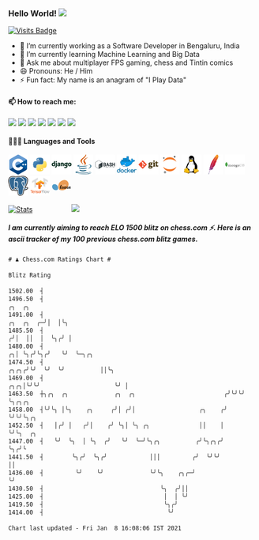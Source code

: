   ### Hello World!  <img src="https://github.com/sciencepal/sciencepal/blob/master/assets/Hi.gif" width="29px">
  [![Visits Badge](https://badges.pufler.dev/visits/sciencepal/sciencepal)](https://badges.pufler.dev/visits/sciencepal/sciencepal)
  
  - 🔭 I’m currently working as a Software Developer in Bengaluru, India
  - 🌱 I’m currently learning Machine Learning and Big Data
  - 💬 Ask me about multiplayer FPS gaming, chess and Tintin comics
  - 😄 Pronouns: He / Him
  - ⚡ Fun fact: My name is an anagram of "I Play Data"
  
  #### 📫 How to reach me:   
  [<img src="https://upload.wikimedia.org/wikipedia/commons/8/83/Steam_icon_logo.svg" width="3.5%"/>](https://steamcommunity.com/id/mongocds/)
  [<img src="https://github.com/sciencepal/sciencepal/blob/master/assets/discord-round.svg" width="3.5%"/>](https://discord.gg/MnUUbHe)
  [<img src="https://img.icons8.com/color/48/000000/twitter.png" width="3.5%"/>](https://twitter.com/sciencepal)
  [<img src="https://img.icons8.com/color/48/000000/linkedin.png" width="3.5%"/>](https://www.linkedin.com/in/adityapal1/)
  [<img src="https://img.icons8.com/fluent/48/000000/facebook-new.png" width="3.5%"/>](https://www.facebook.com/sciencepal/)
  [<img src="https://img.icons8.com/fluent/48/000000/instagram-new.png" width="3.5%"/>](https://www.instagram.com/aditya_sciencepal/)
  <a href="mailto:aditya.pal.science@gmail.com"> <img src="https://img.icons8.com/fluent/48/000000/gmail.png" width="3.5%"/> </a>
  
  #### 👨🏻‍💻 Languages and Tools <br />
  <code><img height="40" src="https://raw.githubusercontent.com/github/explore/80688e429a7d4ef2fca1e82350fe8e3517d3494d/topics/cpp/cpp.png"></code>
  <code><img height="40" src="https://raw.githubusercontent.com/github/explore/80688e429a7d4ef2fca1e82350fe8e3517d3494d/topics/python/python.png"></code>
  <code><img height="40" src="https://raw.githubusercontent.com/github/explore/80688e429a7d4ef2fca1e82350fe8e3517d3494d/topics/django/django.png"></code>
  <code><img height="40" src="https://raw.githubusercontent.com/github/explore/80688e429a7d4ef2fca1e82350fe8e3517d3494d/topics/java/java.png"></code>
  <code><img height="40" src="https://raw.githubusercontent.com/github/explore/80688e429a7d4ef2fca1e82350fe8e3517d3494d/topics/bash/bash.png"></code>
  <code><img height="40" src="https://raw.githubusercontent.com/github/explore/80688e429a7d4ef2fca1e82350fe8e3517d3494d/topics/docker/docker.png"></code>
  <code><img height="40" src="https://raw.githubusercontent.com/github/explore/80688e429a7d4ef2fca1e82350fe8e3517d3494d/topics/git/git.png"></code>
  <code><img height="40" src="https://raw.githubusercontent.com/github/explore/80688e429a7d4ef2fca1e82350fe8e3517d3494d/topics/jupyter-notebook/jupyter-notebook.png"></code>
  <code><img height="40" src="https://raw.githubusercontent.com/github/explore/80688e429a7d4ef2fca1e82350fe8e3517d3494d/topics/linux/linux.png"></code>
  <code><img height="40" src="https://raw.githubusercontent.com/github/explore/80688e429a7d4ef2fca1e82350fe8e3517d3494d/topics/maven/maven.png"></code>
  <code><img height="40" src="https://raw.githubusercontent.com/github/explore/80688e429a7d4ef2fca1e82350fe8e3517d3494d/topics/mongodb/mongodb.png"></code>
  <code><img height="40" src="https://raw.githubusercontent.com/github/explore/80688e429a7d4ef2fca1e82350fe8e3517d3494d/topics/postgresql/postgresql.png"></code>
  <code><img height="40" src="https://raw.githubusercontent.com/github/explore/80688e429a7d4ef2fca1e82350fe8e3517d3494d/topics/tensorflow/tensorflow.png"></code>
  <code><img height="40" src="https://raw.githubusercontent.com/github/explore/80688e429a7d4ef2fca1e82350fe8e3517d3494d/topics/scikit-learn/scikit-learn.png"></code>
  
  [![Stats](https://github-readme-stats.vercel.app/api?username=sciencepal&show_icons=true&theme=radical)](https://github-readme-stats.vercel.app/api?username=sciencepal&show_icons=true&theme=radical)&nbsp; &nbsp; &nbsp; &nbsp; &nbsp; &nbsp; &nbsp; &nbsp; &nbsp; &nbsp; <img src="https://github.com/sciencepal/sciencepal/blob/master/assets/saved.gif" width="195">
  
  ##### I am currently aiming to reach ELO 1500 blitz on chess.com ⚡. Here is an ascii tracker of my 100 previous chess.com blitz games.

  ```
  # ♟︎ Chess.com Ratings Chart #
  
  Blitz Rating

 1502.00  ┤
 1496.50  ┤                                                                          ╭╮  ╭╮
 1491.00  ┤                                                                ╭╮  ╭╮  ╭─╯│  │╰╮
 1485.50  ┤                                                               ╭╯│  ││  │  ╰╮╭╯ │
 1480.00  ┤                                                             ╭╮│ ╰╮╭╯╰╮╭╯   ╰╯  ╰─╮╭╮
 1474.50  ┤                                                        ╭╮╭╮╭╯╰╯  ╰╯  ╰╯          ││╰╮
 1469.00  ┤                                                    ╭╮╭╮│╰╯╰╯                     ╰╯ │
 1463.50  ┼╮╭╮  ╭╮             ╭╮  ╭╮                         ╭╯╰╯╰╯                            ╰╮╭╮╭╮
 1458.00  ┤╰╯╰╮ │╰╮    ╭╮     ╭╯│ ╭╯│                  ╭╮    ╭╯                                  ╰╯╰╯╰╮╭╮
 1452.50  ┤   │╭╯ │   ╭╯│    ╭╯ ╰╮│ ╰╮ ╭╮              ││    │                                        ╰╯╰╮  ╭╮
 1447.00  ┤   ╰╯  ╰╮  │ ╰╮  ╭╯   ╰╯  ╰─╯╰╮╭╮          ╭╯╰╮╭╮╭╯                                           ╰╮╭╯╰
 1441.50  ┤        ╰╮╭╯  ╰╮╭╯            │││         ╭╯  ╰╯╰╯                                             ││
 1436.00  ┤         ╰╯    ╰╯             ╰╯╰╮    ╭╮╭─╯                                                    ╰╯
 1430.50  ┤                                 ╰╮  ╭╯││
 1425.00  ┤                                  │  │ ╰╯
 1419.50  ┤                                  ╰╮╭╯
 1414.00  ┤                                   ╰╯

Chart last updated - Fri Jan  8 16:08:06 IST 2021  
  ```
  
